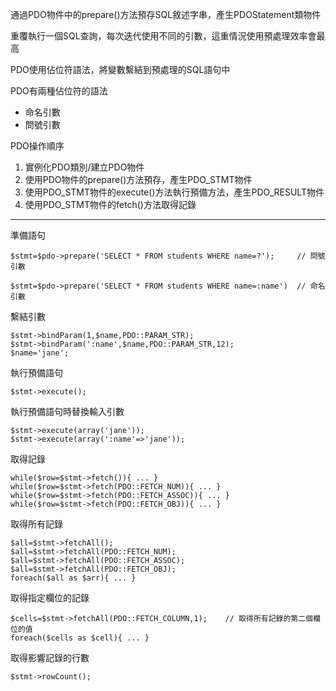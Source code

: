 通過PDO物件中的prepare()方法預存SQL敘述字串，產生PDOStatement類物件

重覆執行一個SQL查詢，每次迭代使用不同的引數，這重情況使用預處理效率會最高

PDO使用佔位符語法，將變數繫結到預處理的SQL語句中

PDO有兩種佔位符的語法
* 命名引數
* 問號引數

PDO操作順序
1. 實例化PDO類別/建立PDO物件
2. 使用PDO物件的prepare()方法預存，產生PDO_STMT物件
3. 使用PDO_STMT物件的execute()方法執行預備方法，產生PDO_RESULT物件
4. 使用PDO_STMT物件的fetch()方法取得記錄

***

準備語句
```
$stmt=$pdo->prepare('SELECT * FROM students WHERE name=?');		// 問號引數
```

```
$stmt=$pdo->prepare('SELECT * FROM students WHERE name=:name')	// 命名引數
```

繫結引數
```
$stmt->bindParam(1,$name,PDO::PARAM_STR);
$stmt->bindParam(':name',$name,PDO::PARAM_STR,12);
$name='jane';
```

執行預備語句
```
$stmt->execute();
```

執行預備語句時替換輸入引數
```
$stmt->execute(array('jane'));
$stmt->execute(array(':name'=>'jane'));
```

取得記錄
```
while($row=$stmt->fetch()){ ... }
while($row=$stmt->fetch(PDO::FETCH_NUM)){ ... }
while($row=$stmt->fetch(PDO::FETCH_ASSOC)){ ... }
while($row=$stmt->fetch(PDO::FETCH_OBJ)){ ... }
```

取得所有記錄
```
$all=$stmt->fetchAll();
$all=$stmt->fetchAll(PDO::FETCH_NUM);
$all=$stmt->fetchAll(PDO::FETCH_ASSOC);
$all=$stmt->fetchAll(PDO::FETCH_OBJ);
foreach($all as $arr){ ... }
```

取得指定欄位的記錄
```
$cells=$stmt->fetchAll(PDO::FETCH_COLUMN,1);	// 取得所有記錄的第二個欄位的值
foreach($cells as $cell){ ... }
```


取得影響記錄的行數
```
$stmt->rowCount();
```